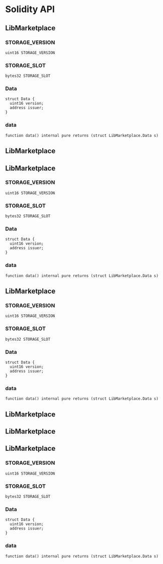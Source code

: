 # Solidity API

## LibMarketplace

### STORAGE_VERSION

```solidity
uint16 STORAGE_VERSION
```

### STORAGE_SLOT

```solidity
bytes32 STORAGE_SLOT
```

### Data

```solidity
struct Data {
  uint16 version;
  address issuer;
}
```

### data

```solidity
function data() internal pure returns (struct LibMarketplace.Data s)
```

## LibMarketplace

## LibMarketplace

### STORAGE_VERSION

```solidity
uint16 STORAGE_VERSION
```

### STORAGE_SLOT

```solidity
bytes32 STORAGE_SLOT
```

### Data

```solidity
struct Data {
  uint16 version;
  address issuer;
}
```

### data

```solidity
function data() internal pure returns (struct LibMarketplace.Data s)
```

## LibMarketplace

### STORAGE_VERSION

```solidity
uint16 STORAGE_VERSION
```

### STORAGE_SLOT

```solidity
bytes32 STORAGE_SLOT
```

### Data

```solidity
struct Data {
  uint16 version;
  address issuer;
}
```

### data

```solidity
function data() internal pure returns (struct LibMarketplace.Data s)
```

## LibMarketplace

## LibMarketplace

## LibMarketplace

### STORAGE_VERSION

```solidity
uint16 STORAGE_VERSION
```

### STORAGE_SLOT

```solidity
bytes32 STORAGE_SLOT
```

### Data

```solidity
struct Data {
  uint16 version;
  address issuer;
}
```

### data

```solidity
function data() internal pure returns (struct LibMarketplace.Data s)
```

